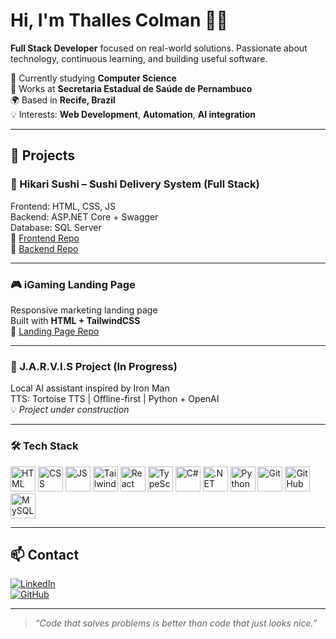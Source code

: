 # Hi, I'm Thalles Colman 👨‍💻

**Full Stack Developer** focused on real-world solutions. Passionate about technology, continuous learning, and building useful software.

🎯 Currently studying **Computer Science**  
🏢 Works at **Secretaria Estadual de Saúde de Pernambuco**  
🌍 Based in **Recife, Brazil**  
💡 Interests: **Web Development**, **Automation**, **AI integration**

---

## 🚀 Projects

### 🥢 Hikari Sushi – Sushi Delivery System (Full Stack)
Frontend: HTML, CSS, JS  
Backend: ASP.NET Core + Swagger  
Database: SQL Server  
🔗 [Frontend Repo](https://github.com/thalles-colman/hikari-sushi-frontend)  
🔗 [Backend Repo](https://github.com/thalles-colman/hikari-sushi-backend)

---

### 🎮 iGaming Landing Page
Responsive marketing landing page  
Built with **HTML + TailwindCSS**  
🔗 [Landing Page Repo](https://github.com/thalles-colman/ManaRift)

---

### 🤖 J.A.R.V.I.S Project (In Progress)
Local AI assistant inspired by Iron Man  
TTS: Tortoise TTS | Offline-first | Python + OpenAI  
💡 *Project under construction*

---

### 🛠 Tech Stack

<p align="left">
  <img src="https://cdn.jsdelivr.net/gh/devicons/devicon/icons/html5/html5-original.svg" title="HTML5" alt="HTML" width="40" height="40"/>
  <img src="https://cdn.jsdelivr.net/gh/devicons/devicon/icons/css3/css3-original.svg" title="CSS3" alt="CSS" width="40" height="40"/>
  <img src="https://cdn.jsdelivr.net/gh/devicons/devicon/icons/javascript/javascript-original.svg" title="JavaScript" alt="JS" width="40" height="40"/>
  <img src="https://cdn.jsdelivr.net/gh/devicons/devicon/icons/tailwindcss/tailwindcss-plain.svg" title="Tailwind CSS" alt="Tailwind CSS" width="40" height="40"/>
  <img src="https://cdn.jsdelivr.net/gh/devicons/devicon/icons/react/react-original.svg" title="React" alt="React" width="40" height="40"/>
  <img src="https://cdn.jsdelivr.net/gh/devicons/devicon/icons/typescript/typescript-original.svg" title="TypeScript" alt="TypeScript" width="40" height="40"/>
  <img src="https://cdn.jsdelivr.net/gh/devicons/devicon/icons/csharp/csharp-original.svg" title="C#" alt="C#" width="40" height="40"/>
  <img src="https://cdn.jsdelivr.net/gh/devicons/devicon/icons/dot-net/dot-net-original.svg" title=".NET Core" alt=".NET Core" width="40" height="40"/>
  <img src="https://cdn.jsdelivr.net/gh/devicons/devicon/icons/python/python-original.svg" title="Python" alt="Python" width="40" height="40"/>
  <img src="https://cdn.jsdelivr.net/gh/devicons/devicon/icons/git/git-original.svg" title="Git" alt="Git" width="40" height="40"/>
  <img src="https://cdn.jsdelivr.net/gh/devicons/devicon/icons/github/github-original.svg" title="GitHub" alt="GitHub" width="40" height="40"/>
  <img src="https://cdn.jsdelivr.net/gh/devicons/devicon/icons/mysql/mysql-original.svg" title="MySQL" alt="MySQL" width="40" height="40"/>
</p>


---

## 📫 Contact

[![LinkedIn](https://img.shields.io/badge/LinkedIn-Thalles%20Colman-blue?logo=linkedin&style=for-the-badge)](https://linkedin.com/in/thalles-colman-603026163)  
[![GitHub](https://img.shields.io/badge/GitHub-thalles--colman-black?logo=github&style=for-the-badge)](https://github.com/thalles-colman)

---

> *“Code that solves problems is better than code that just looks nice.”*
